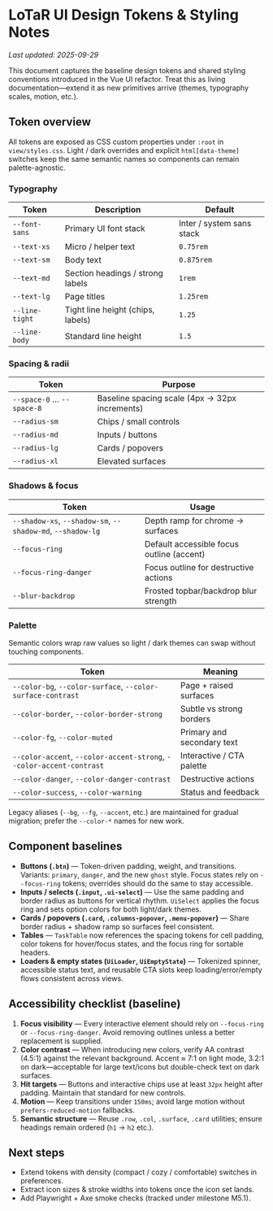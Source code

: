 # LoTaR UI Design Tokens & Styling Notes

_Last updated: 2025-09-29_

This document captures the baseline design tokens and shared styling conventions introduced in the Vue UI refactor. Treat this as living documentation—extend it as new primitives arrive (themes, typography scales, motion, etc.).

## Token overview

All tokens are exposed as CSS custom properties under `:root` in `view/styles.css`. Light / dark overrides and explicit `html[data-theme]` switches keep the same semantic names so components can remain palette-agnostic.

### Typography

| Token | Description | Default |
| --- | --- | --- |
| `--font-sans` | Primary UI font stack | Inter / system sans stack |
| `--text-xs` | Micro / helper text | `0.75rem` |
| `--text-sm` | Body text | `0.875rem` |
| `--text-md` | Section headings / strong labels | `1rem` |
| `--text-lg` | Page titles | `1.25rem` |
| `--line-tight` | Tight line height (chips, labels) | `1.25` |
| `--line-body` | Standard line height | `1.5` |

### Spacing & radii

| Token | Purpose |
| --- | --- |
| `--space-0` … `--space-8` | Baseline spacing scale (4px → 32px increments) |
| `--radius-sm` | Chips / small controls |
| `--radius-md` | Inputs / buttons |
| `--radius-lg` | Cards / popovers |
| `--radius-xl` | Elevated surfaces |

### Shadows & focus

| Token | Usage |
| --- | --- |
| `--shadow-xs`, `--shadow-sm`, `--shadow-md`, `--shadow-lg` | Depth ramp for chrome → surfaces |
| `--focus-ring` | Default accessible focus outline (accent) |
| `--focus-ring-danger` | Focus outline for destructive actions |
| `--blur-backdrop` | Frosted topbar/backdrop blur strength |

### Palette

Semantic colors wrap raw values so light / dark themes can swap without touching components.

| Token | Meaning |
| --- | --- |
| `--color-bg`, `--color-surface`, `--color-surface-contrast` | Page + raised surfaces |
| `--color-border`, `--color-border-strong` | Subtle vs strong borders |
| `--color-fg`, `--color-muted` | Primary and secondary text |
| `--color-accent`, `--color-accent-strong`, `--color-accent-contrast` | Interactive / CTA palette |
| `--color-danger`, `--color-danger-contrast` | Destructive actions |
| `--color-success`, `--color-warning` | Status and feedback |

Legacy aliases (`--bg`, `--fg`, `--accent`, etc.) are maintained for gradual migration; prefer the `--color-*` names for new work.

## Component baselines

- **Buttons (`.btn`)** — Token-driven padding, weight, and transitions. Variants: `primary`, `danger`, and the new `ghost` style. Focus states rely on `--focus-ring` tokens; overrides should do the same to stay accessible.
- **Inputs / selects (`.input`, `.ui-select`)** — Use the same padding and border radius as buttons for vertical rhythm. `UiSelect` applies the focus ring and sets option colors for both light/dark themes.
- **Cards / popovers (`.card`, `.columns-popover`, `.menu-popover`)** — Share border radius + shadow ramp so surfaces feel consistent.
- **Tables** — `TaskTable` now references the spacing tokens for cell padding, color tokens for hover/focus states, and the focus ring for sortable headers.
- **Loaders & empty states (`UiLoader`, `UiEmptyState`)** — Tokenized spinner, accessible status text, and reusable CTA slots keep loading/error/empty flows consistent across views.

## Accessibility checklist (baseline)

1. **Focus visibility** — Every interactive element should rely on `--focus-ring` or `--focus-ring-danger`. Avoid removing outlines unless a better replacement is supplied.
2. **Color contrast** — When introducing new colors, verify AA contrast (4.5:1) against the relevant background. Accent ≈ 7:1 on light mode, 3.2:1 on dark—acceptable for large text/icons but double-check text on dark surfaces.
3. **Hit targets** — Buttons and interactive chips use at least `32px` height after padding. Maintain that standard for new controls.
4. **Motion** — Keep transitions under `150ms`; avoid large motion without `prefers-reduced-motion` fallbacks.
5. **Semantic structure** — Reuse `.row`, `.col`, `.surface`, `.card` utilities; ensure headings remain ordered (`h1` → `h2` etc.).

## Next steps

- Extend tokens with density (compact / cozy / comfortable) switches in preferences.
- Extract icon sizes & stroke widths into tokens once the icon set lands.
- Add Playwright + Axe smoke checks (tracked under milestone M5.1).

